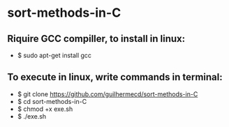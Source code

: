 # sort-methods-in-C

## Riquire GCC compiller, to install in linux:

+ $ sudo apt-get install gcc


## To execute in linux, write commands in terminal:

+ $ git clone https://github.com/guilhermecd/sort-methods-in-C
+ $ cd sort-methods-in-C
+ $ chmod +x exe.sh
+ $ ./exe.sh

